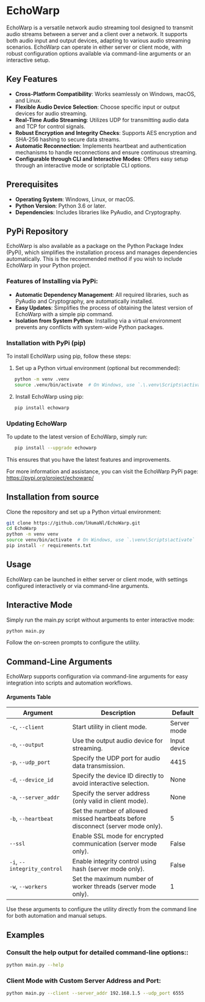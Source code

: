 # EchoWarp

EchoWarp is a versatile network audio streaming tool designed to transmit audio streams between a server and a client
over a network. It supports both audio input and output devices, adapting to various audio streaming scenarios. EchoWarp
can operate in either server or client mode, with robust configuration options available via command-line arguments or
an interactive setup.

## Key Features

- **Cross-Platform Compatibility**: Works seamlessly on Windows, macOS, and Linux.
- **Flexible Audio Device Selection**: Choose specific input or output devices for audio streaming.
- **Real-Time Audio Streaming**: Utilizes UDP for transmitting audio data and TCP for control signals.
- **Robust Encryption and Integrity Checks**: Supports AES encryption and SHA-256 hashing to secure data streams.
- **Automatic Reconnection**: Implements heartbeat and authentication mechanisms to handle reconnections and ensure
  continuous streaming.
- **Configurable through CLI and Interactive Modes**: Offers easy setup through an interactive mode or scriptable CLI
  options.

## Prerequisites

- **Operating System**: Windows, Linux, or macOS.
- **Python Version**: Python 3.6 or later.
- **Dependencies**: Includes libraries like PyAudio, and Cryptography.

## PyPi Repository

EchoWarp is also available as a package on the Python Package Index (PyPi), which simplifies the installation process
and manages dependencies automatically. This is the recommended method if you wish to include EchoWarp in your Python
project.

### Features of Installing via PyPi:

- **Automatic Dependency Management**: All required libraries, such as PyAudio and Cryptography, are automatically
  installed.
- **Easy Updates**: Simplifies the process of obtaining the latest version of EchoWarp with a simple pip command.
- **Isolation from System Python**: Installing via a virtual environment prevents any conflicts with system-wide Python
  packages.

### Installation with PyPi (pip)

To install EchoWarp using pip, follow these steps:

1. Set up a Python virtual environment (optional but recommended):

```bash
   python -m venv .venv
   source .venv/bin/activate  # On Windows, use `.\.venv\Scripts\activate`
```

2. Install EchoWarp using pip:

```bash
   pip install echowarp
```

### Updating EchoWarp

To update to the latest version of EchoWarp, simply run:

```bash
   pip install --upgrade echowarp
```

This ensures that you have the latest features and improvements.

For more information and assistance, you can visit the EchoWarp PyPi page:
https://pypi.org/project/echowarp/

## Installation from source

Clone the repository and set up a Python virtual environment:

```bash
git clone https://github.com/lHumaNl/EchoWarp.git
cd EchoWarp
python -m venv venv
source venv/bin/activate  # On Windows, use `.\venv\Scripts\activate`
pip install -r requirements.txt
```

## Usage

EchoWarp can be launched in either server or client mode, with settings configured interactively or via command-line
arguments.

## Interactive Mode

Simply run the main.py script without arguments to enter interactive mode:

```bash
python main.py
```

Follow the on-screen prompts to configure the utility.

## Command-Line Arguments

EchoWarp supports configuration via command-line arguments for easy integration into scripts and automation workflows.

#### Arguments Table

| Argument                    | Description                                                                       | Default      |
|-----------------------------|-----------------------------------------------------------------------------------|--------------|
| `-c`, `--client`            | Start utility in client mode.                                                     | Server mode  |
| `-o`, `--output`            | Use the output audio device for streaming.                                        | Input device |
| `-p`, `--udp_port`          | Specify the UDP port for audio data transmission.                                 | 4415         |
| `-d`, `--device_id`         | Specify the device ID directly to avoid interactive selection.                    | None         |
| `-a`, `--server_addr`       | Specify the server address (only valid in client mode).                           | None         |
| `-b`, `--heartbeat`         | Set the number of allowed missed heartbeats before disconnect (server mode only). | 5            |
| `--ssl`                     | Enable SSL mode for encrypted communication (server mode only).                   | False        |
| `-i`, `--integrity_control` | Enable integrity control using hash (server mode only).                           | False        |
| `-w`, `--workers`           | Set the maximum number of worker threads (server mode only).                      | 1            |

Use these arguments to configure the utility directly from the command line for both automation and manual setups.

## Examples

### Consult the help output for detailed command-line options::

```bash
python main.py --help
```

### Client Mode with Custom Server Address and Port:

```bash
python main.py --client --server_addr 192.168.1.5 --udp_port 6555
```